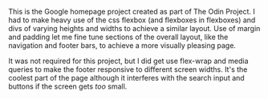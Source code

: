 This is the Google homepage project created as part of The Odin Project.  I had to make heavy use of the css flexbox (and flexboxes in flexboxes) and divs of varying heights and widths to achieve a similar layout.  Use of margin and padding let me fine tune sections of the overall layout, like the navigation and footer bars, to achieve a more visually pleasing page.

It was not required for this project, but I did get use flex-wrap and media queries to make the footer responsive to different screen widths.  It's the coolest part of the page although it interferes with the search input and buttons if the screen gets *too* small.